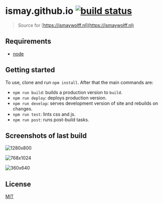 # ismay.github.io [![build status][build-badge]][build-url]

> Source for [https://ismaywolff.nl](https://ismaywolff.nl)

## Requirements

* [node](https://nodejs.org/en/)

## Getting started

 To use, clone and run `npm install`. After that the main commands are:

* `npm run build`: builds a production version to `build`.
* `npm run deploy`: deploys production version.
* `npm run develop`: serves development version of site and rebuilds on changes.
* `npm run test`: lints css and js.
* `npm run post`: runs post-build tasks.

## Screenshots of last build

![1280x800](https://raw.githubusercontent.com/ismay/ismay.github.io/master/test/ismaywolff.nl-1280x800-cropped.png)

![768x1024](https://raw.githubusercontent.com/ismay/ismay.github.io/master/test/ismaywolff.nl-768x1024-cropped.png)

![360x640](https://raw.githubusercontent.com/ismay/ismay.github.io/master/test/ismaywolff.nl-360x640-cropped.png)

## License

[MIT](http://ismay.mit-license.org/)

[build-badge]: https://travis-ci.org/ismay/ismay.github.io.svg
[build-url]: https://travis-ci.org/ismay/ismay.github.io
